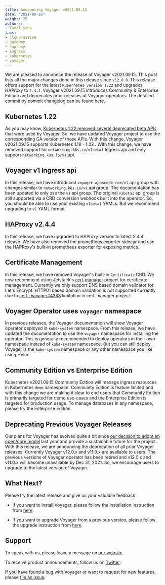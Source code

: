 ```yaml
---
title: Announcing Voyager v2021.09.15
date: "2021-09-16"
weight: 25
authors:
- Tamal Saha
tags:
- cloud-native
- gateway
- haproxy
- ingress
- kubernetes
- voyager
---
```


We are pleased to announce the release of Voyager v2021.09.15. This post lists all the major changes done in this release since `v12.0.0`. This release offers support for the latest `Kubernetes version 1.22` and upgrades HAProxy to `2.4.4`. Voyager v2021.09.15 introduces Community & Enterprise Edition and deprecates prior releases of Voyager operators. The detailed commit by commit changelog can be found [here](https://github.com/voyagermesh/CHANGELOG/blob/master/releases/v2021.09.15/README.md).

## **Kubernetes 1.22**

As you may know, [Kubernetes 1.22 removed several deprecated beta APIs](https://kubernetes.io/blog/2021/07/14/upcoming-changes-in-kubernetes-1-22/) that were used by Voyager. So, we have updated Voyager project to use the corresponding GA version of those APIs. With this change, Voyager v2021.09.15 supports Kubernetes 1.19 - 1.22 . With this change, we have removed support for `networking.k8s.io/v1beta1` Ingress api and only support `networking.k8s.io/v1` api.

## **Voyager v1 Ingress api**

In this release, we have introduced `voyager.appscode.com/v1` api group with changes similar to `networking.k8s.io/v1` api group. The documentation has been updated to only use the `v1` api group. The original `v1beta1` api group is still supported via a CRD conversion webhook built into the operator. So, you should be able to use your existing `v1beta1` YAMLs. But we recommend upgrading to `v1` YAML format.

## **HAProxy v2.4.4**

In this release, we have upgraded to HAProxy version to latest 2.4.4 release. We have also removed the prometheus exporter sidecar and use the HAPRoxy's built-in prometheus exporter for exposing metrics.

## **Certificate Management**

In this release, we have removed Voyager's built-in `Certificate` CRD. We now recommend using Jetstack's [cert-manager](https://cert-manager.io/) project for certificate management. Currently we only support DNS based domain validator for Let's Encrypt. HTTP01 based domain validation is not supported currently due to [cert-manager#4288](https://github.com/jetstack/cert-manager/issues/4288) limitation in cert-manager project.

## Voyager Operator uses `voyager` namespace

In previous releases, the Voyager documentation will show Voyager operator deployed in `kube-system` namespace. From this release, we have updated the documentation to use the `voyager` namespace for installing the operator. This is generally recommended to deploy operators in their own namespace instead of `kube-system` namespace. But you can still deploy Voyager is the `kube-system` namespace or any other namespace you like using Helm.

## Community Edition vs Enterprise Edition

Kubernetes v2021.09.15 Community Edition will manage ingress resources in Kubernetes `demo` namespace. Community Edition is feature limited and with this change we are making it clear to end users that Community Edition is primarily targeted for demo use-cases and the Enterprise Edition is targeted for production usage. To manage databases in any namespace, please try the Enterprise Edition.

## Deprecating Previous Voyager Releases

Our plans for Voyager has evolved quite a bit since [our decision to adopt an open/core model](https://appscode.com/blog/post/relicensing/) last year and provide a sustainable future for the project. With this release, we are announcing the deprecation of all prior Voyager releases. Currently Voyager v12.0.x and v11.0.x are available to users. The previous versions of Voyager operator has been retired and v12.0.x and v11.0.x will become unavailable by Dec 31, 2021. So, we encourage users to upgrade to the latest version of Voyager.

## What Next?

Please try the latest release and give us your valuable feedback.

* If you want to install Voyager, please follow the installation instruction from [here](https://voyagermesh.com/docs/latest/setup).

* If you want to upgrade Voyager from a previous version, please follow the upgrade instruction from [here](https://voyagermesh.com/docs/latest/setup/upgrade/).

## Support

To speak with us, please leave a message on [our website](https://appscode.com/contact/).

To receive product announcements, follow us on [Twitter](https://twitter.com/Voyagermesh).

If you have found a bug with Voyager or want to request for new features, please [file an issue](https://github.com/voyagermesh/project/issues/new).

